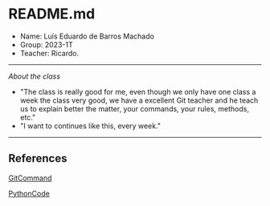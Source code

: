 # README.md



* Name: Luís Eduardo de Barros Machado
* Group: 2023-1T
* Teacher: Ricardo.

---

*About the class*
- "The class is really good for me, even though we only have one class a week the class very good, we have a excellent Git teacher and he teach us to explain better the matter, your commands, your rules, methods, etc."
- "I want to continues like this, every week."



---

## References

[GitCommand](GitCommands.md)

[PythonCode](PythonCode.md)
